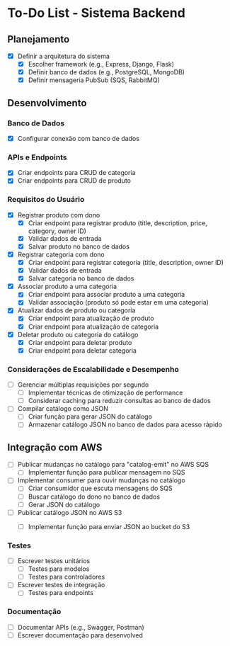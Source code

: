 # To-Do List - Sistema Backend

## Planejamento

- [X] Definir a arquitetura do sistema
  - [X] Escolher framework (e.g., Express, Django, Flask)
  - [X] Definir banco de dados (e.g., PostgreSQL, MongoDB)
  - [X] Definir mensageria PubSub (SQS, RabbitMQ)

## Desenvolvimento


### Banco de Dados

- [X] Configurar conexão com banco de dados

### APIs e Endpoints

- [X] Criar endpoints para CRUD de categoria
- [X] Criar endpoints para CRUD de produto

### Requisitos do Usuário

- [X] Registrar produto com dono
  - [X] Criar endpoint para registrar produto (title, description, price, category, owner ID)
  - [X] Validar dados de entrada
  - [X] Salvar produto no banco de dados

- [X] Registrar categoria com dono
  - [X] Criar endpoint para registrar categoria (title, description, owner ID)
  - [X] Validar dados de entrada
  - [X] Salvar categoria no banco de dados

- [X] Associar produto a uma categoria
  - [X] Criar endpoint para associar produto a uma categoria
  - [X] Validar associação (produto só pode estar em uma categoria)

- [x] Atualizar dados de produto ou categoria
  - [X] Criar endpoint para atualização de produto
  - [x] Criar endpoint para atualização de categoria

- [X] Deletar produto ou categoria do catálogo
  - [X] Criar endpoint para deletar produto
  - [X] Criar endpoint para deletar categoria

### Considerações de Escalabilidade e Desempenho

- [ ] Gerenciar múltiplas requisições por segundo
  - [ ] Implementar técnicas de otimização de performance
  - [ ] Considerar caching para reduzir consultas ao banco de dados

- [ ] Compilar catálogo como JSON
  - [ ] Criar função para gerar JSON do catálogo
  - [ ] Armazenar catálogo JSON no banco de dados para acesso rápido

## Integração com AWS

- [ ] Publicar mudanças no catálogo para "catalog-emit" no AWS SQS
  - [ ] Implementar função para publicar mensagem no SQS

- [ ] Implementar consumer para ouvir mudanças no catálogo
  - [ ] Criar consumidor que escuta mensagens do SQS
  - [ ] Buscar catálogo do dono no banco de dados
  - [ ] Gerar JSON do catálogo

- [ ] Publicar catálogo JSON no AWS S3
  - [ ] Implementar função para enviar JSON ao bucket do S3


### Testes

- [ ] Escrever testes unitários
  - [ ] Testes para modelos
  - [ ] Testes para controladores
- [ ] Escrever testes de integração
  - [ ] Testes para endpoints

### Documentação

- [ ] Documentar APIs (e.g., Swagger, Postman)
- [ ] Escrever documentação para desenvolved
